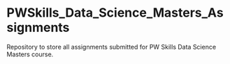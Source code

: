 # PWSkills_Data_Science_Masters_Assignments
Repository to store all assignments submitted for PW Skills Data Science Masters course.
